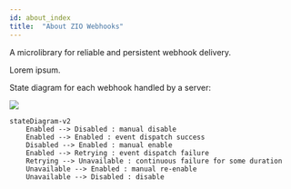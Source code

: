 ```yaml
---
id: about_index
title:  "About ZIO Webhooks"
---
```


A microlibrary for reliable and persistent webhook delivery.

Lorem ipsum.

State diagram for each webhook handled by a server:

[![](https://mermaid.ink/img/eyJjb2RlIjoic3RhdGVEaWFncmFtLXYyXG4gICAgRW5hYmxlZCAtLT4gRGlzYWJsZWQgOiBtYW51YWwgZGlzYWJsZVxuICAgIEVuYWJsZWQgLS0-IEVuYWJsZWQgOiBldmVudCBkaXNwYXRjaCBzdWNjZXNzXG4gICAgRGlzYWJsZWQgLS0-IEVuYWJsZWQgOiBtYW51YWwgZW5hYmxlXG4gICAgRW5hYmxlZCAtLT4gUmV0cnlpbmcgOiBldmVudCBkaXNwYXRjaCBmYWlsdXJlXG4gICAgUmV0cnlpbmcgLS0-IFVuYXZhaWxhYmxlIDogY29udGludW91cyBmYWlsdXJlIGZvciBzb21lIGR1cmF0aW9uXG4gICAgVW5hdmFpbGFibGUgLS0-IEVuYWJsZWQgOiBtYW51YWwgcmUtZW5hYmxlXG4gICAgVW5hdmFpbGFibGUgLS0-IERpc2FibGVkIDogZGlzYWJsZSIsIm1lcm1haWQiOnt9LCJ1cGRhdGVFZGl0b3IiOmZhbHNlfQ)](https://mermaid-js.github.io/mermaid-live-editor/#/edit/eyJjb2RlIjoic3RhdGVEaWFncmFtLXYyXG4gICAgRW5hYmxlZCAtLT4gRGlzYWJsZWQgOiBtYW51YWwgZGlzYWJsZVxuICAgIEVuYWJsZWQgLS0-IEVuYWJsZWQgOiBldmVudCBkaXNwYXRjaCBzdWNjZXNzXG4gICAgRGlzYWJsZWQgLS0-IEVuYWJsZWQgOiBtYW51YWwgZW5hYmxlXG4gICAgRW5hYmxlZCAtLT4gUmV0cnlpbmcgOiBldmVudCBkaXNwYXRjaCBmYWlsdXJlXG4gICAgUmV0cnlpbmcgLS0-IFVuYXZhaWxhYmxlIDogY29udGludW91cyBmYWlsdXJlIGZvciBzb21lIGR1cmF0aW9uXG4gICAgVW5hdmFpbGFibGUgLS0-IEVuYWJsZWQgOiBtYW51YWwgcmUtZW5hYmxlXG4gICAgVW5hdmFpbGFibGUgLS0-IERpc2FibGVkIDogZGlzYWJsZSIsIm1lcm1haWQiOnt9LCJ1cGRhdGVFZGl0b3IiOmZhbHNlfQ)
```mermaid
stateDiagram-v2
    Enabled --> Disabled : manual disable
    Enabled --> Enabled : event dispatch success
    Disabled --> Enabled : manual enable
    Enabled --> Retrying : event dispatch failure
    Retrying --> Unavailable : continuous failure for some duration
    Unavailable --> Enabled : manual re-enable
    Unavailable --> Disabled : disable
```